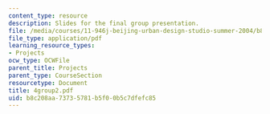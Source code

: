```yaml
---
content_type: resource
description: Slides for the final group presentation.
file: /media/courses/11-946j-beijing-urban-design-studio-summer-2004/b8c208aa73735781b5f00b5c7dfefc85_4group2.pdf
file_type: application/pdf
learning_resource_types:
- Projects
ocw_type: OCWFile
parent_title: Projects
parent_type: CourseSection
resourcetype: Document
title: 4group2.pdf
uid: b8c208aa-7373-5781-b5f0-0b5c7dfefc85
---
```

